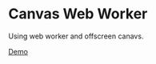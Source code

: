 # Canvas Web Worker

Using web worker and offscreen canavs.

[Demo](https://canvas-worker.netlify.app)

